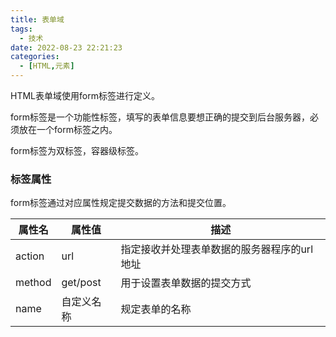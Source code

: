 ```yaml
---
title: 表单域
tags:
  - 技术
date: 2022-08-23 22:21:23
categories:
  - [HTML,元素]
---
```


HTML表单域使用form标签进行定义。

form标签是一个功能性标签，填写的表单信息要想正确的提交到后台服务器，必须放在一个form标签之内。

form标签为双标签，容器级标签。

### 标签属性

form标签通过对应属性规定提交数据的方法和提交位置。

| 属性名 | 属性值     | 描述                                        |
| ------ | ---------- | ------------------------------------------- |
| action | url        | 指定接收并处理表单数据的服务器程序的url地址 |
| method | get/post   | 用于设置表单数据的提交方式                  |
| name   | 自定义名称 | 规定表单的名称                              |
